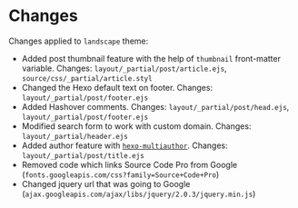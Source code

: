 # Changes

Changes applied to `landscape` theme:

- Added post thumbnail feature with the help of `thumbnail` front-matter variable. Changes: `layout/_partial/post/article.ejs`, `source/css/_partial/article.styl`
- Changed the Hexo default text on footer. Changes: `layout/_partial/post/footer.ejs`
- Added Hashover comments. Changes: `layout/_partial/post/head.ejs`, `layout/_partial/post/footer.ejs`
- Modified search form to work with custom domain. Changes: `layout/_partial/header.ejs`
- Added author feature with [`hexo-multiauthor`](https://github.com/bob983/hexo-multiauthor). Changes: `layout/_partial/post/title.ejs`
- Removed code which links Source Code Pro from Google (`fonts.googleapis.com/css?family=Source+Code+Pro`)
- Changed jquery url that was going to Google (`ajax.googleapis.com/ajax/libs/jquery/2.0.3/jquery.min.js`)
